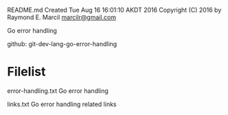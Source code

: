 README.md
Created Tue Aug 16 16:01:10 AKDT 2016
Copyright (C) 2016 by Raymond E. Marcil <marcilr@gmail.com>


Go error handling

github: git-dev-lang-go-error-handling


Filelist
========
error-handling.txt
  Go error handling

links.txt
  Go error handling related links
